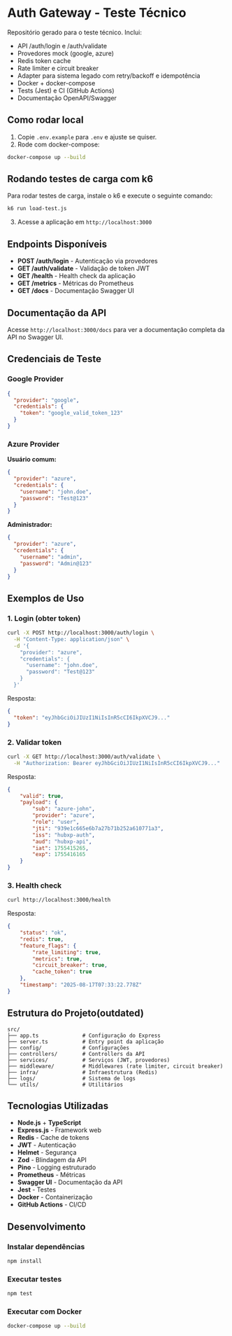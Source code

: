 # Auth Gateway - Teste Técnico

Repositório gerado para o teste técnico. Inclui:

- API /auth/login e /auth/validate
- Provedores mock (google, azure)
- Redis token cache
- Rate limiter e circuit breaker
- Adapter para sistema legado com retry/backoff e idempotência
- Docker + docker-compose
- Tests (Jest) e CI (GitHub Actions)
- Documentação OpenAPI/Swagger

## Como rodar local

1. Copie `.env.example` para `.env` e ajuste se quiser.
2. Rode com docker-compose:

```bash
docker-compose up --build
```

## Rodando testes de carga com k6
Para rodar testes de carga, instale o k6 e execute o seguinte comando:

```bash
k6 run load-test.js
```

3. Acesse a aplicação em `http://localhost:3000`

## Endpoints Disponíveis

- **POST /auth/login** - Autenticação via provedores
- **GET /auth/validate** - Validação de token JWT
- **GET /health** - Health check da aplicação
- **GET /metrics** - Métricas do Prometheus
- **GET /docs** - Documentação Swagger UI

## Documentação da API

Acesse `http://localhost:3000/docs` para ver a documentação completa da API no Swagger UI.

## Credenciais de Teste

### Google Provider
```json
{
  "provider": "google",
  "credentials": {
    "token": "google_valid_token_123"
  }
}
```

### Azure Provider

**Usuário comum:**
```json
{
  "provider": "azure",
  "credentials": {
    "username": "john.doe",
    "password": "Test@123"
  }
}
```

**Administrador:**
```json
{
  "provider": "azure",
  "credentials": {
    "username": "admin",
    "password": "Admin@123"
  }
}
```

## Exemplos de Uso

### 1. Login (obter token)

```bash
curl -X POST http://localhost:3000/auth/login \
  -H "Content-Type: application/json" \
  -d '{
    "provider": "azure",
    "credentials": {
      "username": "john.doe",
      "password": "Test@123"
    }
  }'
```

Resposta:
```json
{
  "token": "eyJhbGciOiJIUzI1NiIsInR5cCI6IkpXVCJ9..."
}
```

### 2. Validar token

```bash
curl -X GET http://localhost:3000/auth/validate \
  -H "Authorization: Bearer eyJhbGciOiJIUzI1NiIsInR5cCI6IkpXVCJ9..."
```

Resposta:
```json
{
    "valid": true,
    "payload": {
        "sub": "azure-john",
        "provider": "azure",
        "role": "user",
        "jti": "939e1c665e6b7a27b71b252a610771a3",
        "iss": "hubxp-auth",
        "aud": "hubxp-api",
        "iat": 1755415265,
        "exp": 1755416165
    }
}
```

### 3. Health check

```bash
curl http://localhost:3000/health
```

Resposta:
```json
{
    "status": "ok",
    "redis": true,
    "feature_flags": {
        "rate_limiting": true,
        "metrics": true,
        "circuit_breaker": true,
        "cache_token": true
    },
    "timestamp": "2025-08-17T07:33:22.778Z"
}
```

## Estrutura do Projeto(outdated)

```
src/
├── app.ts              # Configuração do Express
├── server.ts           # Entry point da aplicação
├── config/             # Configurações
├── controllers/        # Controllers da API
├── services/           # Serviços (JWT, provedores)
├── middleware/         # Middlewares (rate limiter, circuit breaker)
├── infra/              # Infraestrutura (Redis)
├── logs/               # Sistema de logs
└── utils/              # Utilitários
```

## Tecnologias Utilizadas

- **Node.js** + **TypeScript**
- **Express.js** - Framework web
- **Redis** - Cache de tokens
- **JWT** - Autenticação
- **Helmet** - Segurança
- **Zod** - Blindagem da API
- **Pino** - Logging estruturado
- **Prometheus** - Métricas
- **Swagger UI** - Documentação da API
- **Jest** - Testes
- **Docker** - Containerização
- **GitHub Actions** - CI/CD

## Desenvolvimento

### Instalar dependências
```bash
npm install
```

### Executar testes
```bash
npm test
```

### Executar com Docker
```bash
docker-compose up --build
```


 
